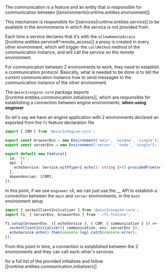 The communication is a feature and an entity that is responsible for communication between [[environments|runtime.entities.environment]].

This mechanism is responsible for [[services|runtime.entities.service]] to be available in the environments in which the service is not provided from.

Each time a service declares that it's with the `allowRemoteAccess` [[runtime.entities.service#^remote_access]] a proxy is created in every other environment, which will trigger the `callMethod` method of the communication instance, and will call the service on the remote environment.

For communication between 2 environments to work, they need to establish a communication protocol.
Basically, what is needed to be done is to tell the current communication instance how to send messages to the communication instance of the other environment.

The `@wixc3/engine-core` package exports [[runtime.entities.communication.initializers]], which are responsible for establishing a connection between engine environments, **when using engineer**

So let's say we have an engine application with 2 environments declared an exported from the `f1` feature declaration file

```ts
import { COM } from '@wixc3/engine-core';

export const browserEnv = new Environment('main', 'window', 'single');
export const serverEnv = new Environment('server', 'node', 'single');

export default new Feature({
  id: 'f1',
  api: {
    echoService: Service.withType<{ echo(): string }>().providedFrom(serverEnv),
  },
  dependencies: [COM],
});
```

In this point, if we use `engineer` cli, we can just use the \_\_ API to establish a connection between the `main` and `server` environments, in the `main` environment setup

```ts
import { socketClientInitializer } from '@wixc3/engine-core';
import f1, { serverEnv, browserEnv } from './f1.feature';

f1.setup(browserEnv, ({ echoService }, { COM: { communication } }) => {
  socketClientInitializer({ communication, env: serverEnv });
  echoService.echo().then(console.log).catch(console.error);
});
```

From this point in time, a connection is established between the 2 environments and they can call each other's services.

for a full list of the provided initializes and follow [[runtime.entities.communication.initializers]]
